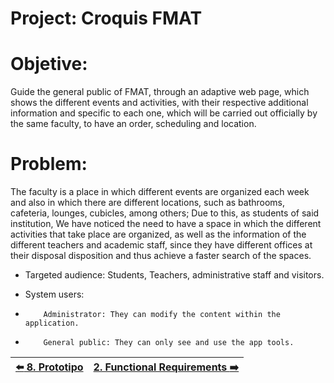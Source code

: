 # Project: Croquis FMAT

# Objetive: 

Guide the general public of FMAT, through an adaptive web page,
which shows the different events and activities, with their respective additional information and
specific to each one, which will be carried out officially by the same faculty, to have an order,
scheduling and location.

# Problem: 

The faculty is a place in which different events are organized each week and also in which there are different locations,
such as bathrooms, cafeteria, lounges, cubicles, among others; Due to this, as students of said institution,
We have noticed the need to have a space in which the different activities that take place are organized, as well as
the information of the different teachers and academic staff, since they have different offices at their disposal
disposition and thus achieve a faster search of the spaces.

* Targeted audience: Students, Teachers, administrative staff and visitors. 

* System users:
*         Administrator: They can modify the content within the application. 

*         General public: They can only see and use the app tools.


|[ :arrow_left: 8. Prototipo](https://www.figma.com/proto/53Esj8R5f7GGK57IqEFovv/Proyecto-POO?node-id=32%3A50&scaling=scale-down-width)|[ 2. Functional Requirements :arrow_right:](Requirements.md)|
|---|---|